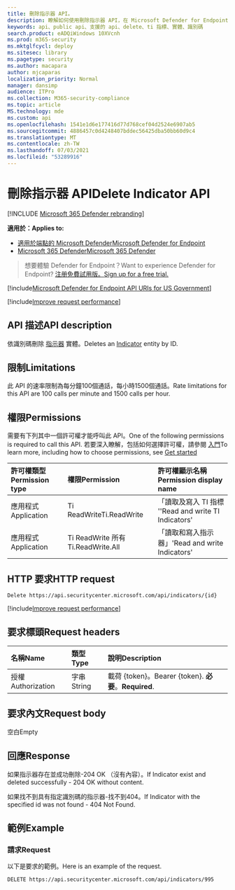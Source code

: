 ```yaml
---
title: 刪除指示器 API。
description: 瞭解如何使用刪除指示器 API，在 Microsoft Defender for Endpoint 中刪除識別碼實體。
keywords: api、public api、支援的 api、delete、ti 指標、實體、識別碼
search.product: eADQiWindows 10XVcnh
ms.prod: m365-security
ms.mktglfcycl: deploy
ms.sitesec: library
ms.pagetype: security
ms.author: macapara
author: mjcaparas
localization_priority: Normal
manager: dansimp
audience: ITPro
ms.collection: M365-security-compliance
ms.topic: article
MS.technology: mde
ms.custom: api
ms.openlocfilehash: 1541e1d6e177416d77d768cef04d2524e6907ab5
ms.sourcegitcommit: 4886457c0d4248407bddec56425dba50bb60d9c4
ms.translationtype: MT
ms.contentlocale: zh-TW
ms.lasthandoff: 07/03/2021
ms.locfileid: "53289916"
---
```

# <a name="delete-indicator-api"></a><span data-ttu-id="ec576-104">刪除指示器 API</span><span class="sxs-lookup"><span data-stu-id="ec576-104">Delete Indicator API</span></span>

[!INCLUDE [Microsoft 365 Defender rebranding](../../includes/microsoft-defender.md)]

<span data-ttu-id="ec576-105">**適用於：**</span><span class="sxs-lookup"><span data-stu-id="ec576-105">**Applies to:**</span></span>
- [<span data-ttu-id="ec576-106">適用於端點的 Microsoft Defender</span><span class="sxs-lookup"><span data-stu-id="ec576-106">Microsoft Defender for Endpoint</span></span>](https://go.microsoft.com/fwlink/p/?linkid=2154037)
- [<span data-ttu-id="ec576-107">Microsoft 365 Defender</span><span class="sxs-lookup"><span data-stu-id="ec576-107">Microsoft 365 Defender</span></span>](https://go.microsoft.com/fwlink/?linkid=2118804)

> <span data-ttu-id="ec576-108">想要體驗 Defender for Endpoint？</span><span class="sxs-lookup"><span data-stu-id="ec576-108">Want to experience Defender for Endpoint?</span></span> [<span data-ttu-id="ec576-109">注册免費試用版。</span><span class="sxs-lookup"><span data-stu-id="ec576-109">Sign up for a free trial.</span></span>](https://www.microsoft.com/microsoft-365/windows/microsoft-defender-atp?ocid=docs-wdatp-exposedapis-abovefoldlink)  

[!include[Microsoft Defender for Endpoint API URIs for US Government](../../includes/microsoft-defender-api-usgov.md)]

[!include[Improve request performance](../../includes/improve-request-performance.md)]


## <a name="api-description"></a><span data-ttu-id="ec576-110">API 描述</span><span class="sxs-lookup"><span data-stu-id="ec576-110">API description</span></span>

<span data-ttu-id="ec576-111">依識別碼刪除 [指示器](ti-indicator.md) 實體。</span><span class="sxs-lookup"><span data-stu-id="ec576-111">Deletes an [Indicator](ti-indicator.md) entity by ID.</span></span>

## <a name="limitations"></a><span data-ttu-id="ec576-112">限制</span><span class="sxs-lookup"><span data-stu-id="ec576-112">Limitations</span></span>

<span data-ttu-id="ec576-113">此 API 的速率限制為每分鐘100個通話，每小時1500個通話。</span><span class="sxs-lookup"><span data-stu-id="ec576-113">Rate limitations for this API are 100 calls per minute and 1500 calls per hour.</span></span>

## <a name="permissions"></a><span data-ttu-id="ec576-114">權限</span><span class="sxs-lookup"><span data-stu-id="ec576-114">Permissions</span></span>

<span data-ttu-id="ec576-115">需要有下列其中一個許可權才能呼叫此 API。</span><span class="sxs-lookup"><span data-stu-id="ec576-115">One of the following permissions is required to call this API.</span></span> <span data-ttu-id="ec576-116">若要深入瞭解，包括如何選擇許可權，請參閱 [入門](apis-intro.md)</span><span class="sxs-lookup"><span data-stu-id="ec576-116">To learn more, including how to choose permissions, see [Get started](apis-intro.md)</span></span>

<span data-ttu-id="ec576-117">許可權類型</span><span class="sxs-lookup"><span data-stu-id="ec576-117">Permission type</span></span> | <span data-ttu-id="ec576-118">權限</span><span class="sxs-lookup"><span data-stu-id="ec576-118">Permission</span></span> | <span data-ttu-id="ec576-119">許可權顯示名稱</span><span class="sxs-lookup"><span data-stu-id="ec576-119">Permission display name</span></span>
:---|:---|:---
<span data-ttu-id="ec576-120">應用程式</span><span class="sxs-lookup"><span data-stu-id="ec576-120">Application</span></span> | <span data-ttu-id="ec576-121">Ti ReadWrite</span><span class="sxs-lookup"><span data-stu-id="ec576-121">Ti.ReadWrite</span></span> | <span data-ttu-id="ec576-122">「讀取及寫入 TI 指標 '</span><span class="sxs-lookup"><span data-stu-id="ec576-122">'Read and write TI Indicators'</span></span>
<span data-ttu-id="ec576-123">應用程式</span><span class="sxs-lookup"><span data-stu-id="ec576-123">Application</span></span> | <span data-ttu-id="ec576-124">Ti ReadWrite 所有</span><span class="sxs-lookup"><span data-stu-id="ec576-124">Ti.ReadWrite.All</span></span> | <span data-ttu-id="ec576-125">「讀取和寫入指示器」</span><span class="sxs-lookup"><span data-stu-id="ec576-125">'Read and write Indicators'</span></span>

## <a name="http-request"></a><span data-ttu-id="ec576-126">HTTP 要求</span><span class="sxs-lookup"><span data-stu-id="ec576-126">HTTP request</span></span>

```http
Delete https://api.securitycenter.microsoft.com/api/indicators/{id}
```

[!include[Improve request performance](../../includes/improve-request-performance.md)]

## <a name="request-headers"></a><span data-ttu-id="ec576-127">要求標頭</span><span class="sxs-lookup"><span data-stu-id="ec576-127">Request headers</span></span>

<span data-ttu-id="ec576-128">名稱</span><span class="sxs-lookup"><span data-stu-id="ec576-128">Name</span></span> | <span data-ttu-id="ec576-129">類型</span><span class="sxs-lookup"><span data-stu-id="ec576-129">Type</span></span> | <span data-ttu-id="ec576-130">說明</span><span class="sxs-lookup"><span data-stu-id="ec576-130">Description</span></span>
:---|:---|:---
<span data-ttu-id="ec576-131">授權</span><span class="sxs-lookup"><span data-stu-id="ec576-131">Authorization</span></span> | <span data-ttu-id="ec576-132">字串</span><span class="sxs-lookup"><span data-stu-id="ec576-132">String</span></span> | <span data-ttu-id="ec576-133">載荷 {token}。</span><span class="sxs-lookup"><span data-stu-id="ec576-133">Bearer {token}.</span></span> <span data-ttu-id="ec576-134">**必要**。</span><span class="sxs-lookup"><span data-stu-id="ec576-134">**Required**.</span></span>

## <a name="request-body"></a><span data-ttu-id="ec576-135">要求內文</span><span class="sxs-lookup"><span data-stu-id="ec576-135">Request body</span></span>

<span data-ttu-id="ec576-136">空白</span><span class="sxs-lookup"><span data-stu-id="ec576-136">Empty</span></span>

## <a name="response"></a><span data-ttu-id="ec576-137">回應</span><span class="sxs-lookup"><span data-stu-id="ec576-137">Response</span></span>

<span data-ttu-id="ec576-138">如果指示器存在並成功刪除-204 OK （沒有內容）。</span><span class="sxs-lookup"><span data-stu-id="ec576-138">If Indicator exist and deleted successfully - 204 OK without content.</span></span>

<span data-ttu-id="ec576-139">如果找不到具有指定識別碼的指示器-找不到404。</span><span class="sxs-lookup"><span data-stu-id="ec576-139">If Indicator with the specified id was not found - 404 Not Found.</span></span>

## <a name="example"></a><span data-ttu-id="ec576-140">範例</span><span class="sxs-lookup"><span data-stu-id="ec576-140">Example</span></span>

### <a name="request"></a><span data-ttu-id="ec576-141">請求</span><span class="sxs-lookup"><span data-stu-id="ec576-141">Request</span></span>

<span data-ttu-id="ec576-142">以下是要求的範例。</span><span class="sxs-lookup"><span data-stu-id="ec576-142">Here is an example of the request.</span></span>

```http
DELETE https://api.securitycenter.microsoft.com/api/indicators/995
```
